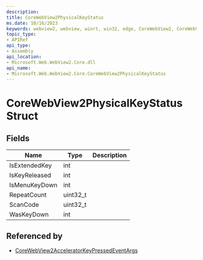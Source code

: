 ```yaml
---
description: 
title: CoreWebView2PhysicalKeyStatus
ms.date: 10/16/2023
keywords: webview2, webview, winrt, win32, edge, CoreWebView2, CoreWebView2Controller, browser control, edge html, CoreWebView2PhysicalKeyStatus
topic_type:
- APIRef
api_type:
- Assembly
api_location:
- Microsoft.Web.WebView2.Core.dll
api_name:
- Microsoft.Web.WebView2.Core.CoreWebView2PhysicalKeyStatus
---
```


# CoreWebView2PhysicalKeyStatus Struct

## Fields
| Name | Type | Description |
|---|---|---|
| IsExtendedKey | int |  |
| IsKeyReleased | int |  |
| IsMenuKeyDown | int |  |
| RepeatCount | uint32_t |  |
| ScanCode | uint32_t |  |
| WasKeyDown | int |  |


## Referenced by

- [CoreWebView2AcceleratorKeyPressedEventArgs](corewebview2acceleratorkeypressedeventargs.md)
